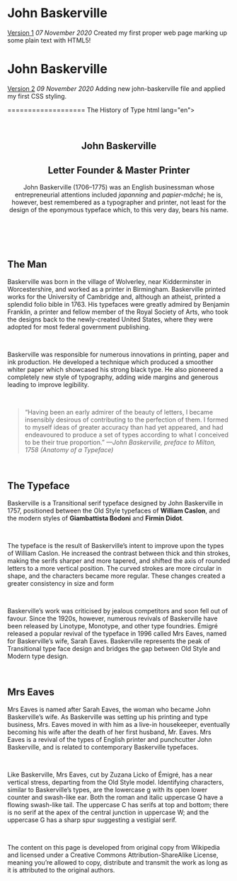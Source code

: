 John Baskerville
==================
[Version 1](https://florencealade.github.io/john-baskerville/john-baskerville.html)
*07 November 2020*
Created my first proper web page marking up some plain text with HTML5!

John Baskerville
==================
[Version 2](https://florencealade.github.io/john-baskerville/john-baskerville2html)
*09 November 2020*
Adding new john-baskerville file and applied my first CSS styling.








===================
The History of Type
html lang="en">
<head>
    <meta charset="utf-8" />
    <meta name="author" content="Florence Alade">
    <title>John Baskerville Version 1</title>
</head>
​
<body>
<article>
    <header>
        <h1>John Baskerville</h1>
            <h2>Letter Founder & Master Printer</h2>
                <p>John Baskerville (1706–1775) was an English businessman whose entrepreneurial attentions included <i>japanning</i> and <i>papier-mâché</i>; he is, however, best remembered as a typographer and printer, not least for the design of the eponymous typeface which, to this very day, bears his name.</p>
    </header>
​
<section>
    <h2>The Man</h2>
        <p>Baskerville was born in the village of Wolverley, near Kidderminster in Worcestershire, and worked as a printer in Birmingham. Baskerville printed works for the University of Cambridge and, although an atheist, printed a splendid folio bible in 1763. His typefaces were greatly admired by Benjamin Franklin, a printer and fellow member of the Royal Society of Arts, who took the designs back to the newly-created United States, where they were adopted for most federal government publishing.</p>
​
        <p>Baskerville was responsible for numerous innovations in printing, paper and ink production. He developed a technique which produced a smoother whiter paper which showcased his strong black type. He also pioneered a completely new style of typography, adding wide margins and generous leading to improve legibility.</p>
​
        <blockquote>“Having been an early admirer of the beauty of letters, I became insensibly desirous of contributing to the perfection of them. I formed to myself ideas of greater accuracy than had yet appeared, and had endeavoured to produce a set of types according to what I conceived to be their true proportion.” <cite>—John Baskerville, preface to Milton, 1758 (Anatomy of a Typeface)</cite></blockquote>
</section>
​
<section>
    <h2>The Typeface</h2>
        <p>Baskerville is a Transitional serif typeface designed by John Baskerville in 1757, positioned between the Old Style typefaces of <b>William Caslon</b>, and the modern styles of <b>Giambattista Bodoni</b> and <b>Firmin Didot</b>.</p>
​
        <p>The typeface is the result of Baskerville’s intent to improve upon the types of William Caslon. He increased the contrast between thick and thin strokes, making the serifs sharper and more tapered, and shifted the axis of rounded letters to a more vertical position. The curved strokes are more circular in shape, and the characters became more regular. These changes created a greater consistency in size and form</p>
​
        <p>Baskerville’s work was criticised by jealous competitors and soon fell out of favour. Since the 1920s, however, numerous revivals of Baskerville have been released by Linotype, Monotype, and other type foundries. Émigré released a popular revival of the typeface in 1996 called Mrs Eaves, named for Baskerville’s wife, Sarah Eaves. Baskerville represents the peak of Transitional type face design and bridges the gap between Old Style and Modern type design.</p>
</section>
​
<section>
    <h2>Mrs Eaves</h2>
        <p>Mrs Eaves is named after Sarah Eaves, the woman who became John Baskerville’s wife. As Baskerville was setting up his printing and type business, Mrs. Eaves moved in with him as a live-in housekeeper, eventually becoming his wife after the death of her first husband, Mr. Eaves. Mrs Eaves is a revival of the types of English printer and punchcutter John Baskerville, and is related to contemporary Baskerville typefaces.</p>
​
        <p>Like Baskerville, Mrs Eaves, cut by Zuzana Licko of Émigré, has a near vertical stress, departing from the Old Style model. Identifying characters, similar to Baskerville’s types, are the lowercase g with its open lower counter and swash-like ear. Both the roman and italic uppercase Q have a flowing swash-like tail. The uppercase C has serifs at top and bottom; there is no serif at the apex of the central junction in uppercase W; and the uppercase G has a sharp spur suggesting a vestigial serif.</p>
</section>
</article>
​
<footer>
    <p>The content on this page is developed from original copy from Wikipedia and licensed under a Creative Commons Attribution-ShareAlike License, meaning you’re allowed to copy, distribute and transmit the work as long as it is attributed to the original authors.</p>
</footer>
​
</body>
</html>
